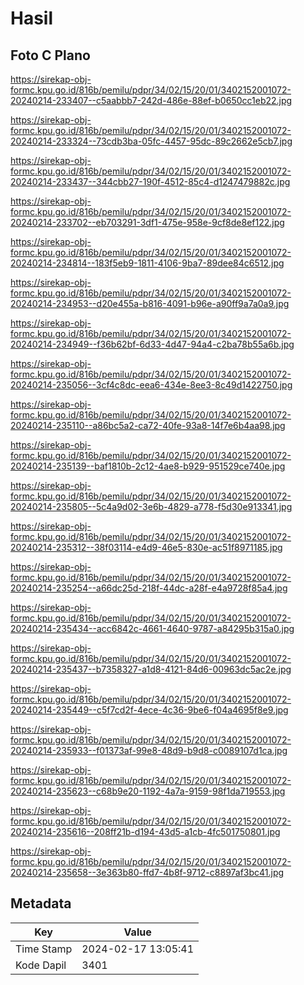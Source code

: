 # Hasil

## Foto C Plano

https://sirekap-obj-formc.kpu.go.id/816b/pemilu/pdpr/34/02/15/20/01/3402152001072-20240214-233407--c5aabbb7-242d-486e-88ef-b0650cc1eb22.jpg

https://sirekap-obj-formc.kpu.go.id/816b/pemilu/pdpr/34/02/15/20/01/3402152001072-20240214-233324--73cdb3ba-05fc-4457-95dc-89c2662e5cb7.jpg

https://sirekap-obj-formc.kpu.go.id/816b/pemilu/pdpr/34/02/15/20/01/3402152001072-20240214-233437--344cbb27-190f-4512-85c4-d1247479882c.jpg

https://sirekap-obj-formc.kpu.go.id/816b/pemilu/pdpr/34/02/15/20/01/3402152001072-20240214-233702--eb703291-3df1-475e-958e-9cf8de8ef122.jpg

https://sirekap-obj-formc.kpu.go.id/816b/pemilu/pdpr/34/02/15/20/01/3402152001072-20240214-234814--183f5eb9-1811-4106-9ba7-89dee84c6512.jpg

https://sirekap-obj-formc.kpu.go.id/816b/pemilu/pdpr/34/02/15/20/01/3402152001072-20240214-234953--d20e455a-b816-4091-b96e-a90ff9a7a0a9.jpg

https://sirekap-obj-formc.kpu.go.id/816b/pemilu/pdpr/34/02/15/20/01/3402152001072-20240214-234949--f36b62bf-6d33-4d47-94a4-c2ba78b55a6b.jpg

https://sirekap-obj-formc.kpu.go.id/816b/pemilu/pdpr/34/02/15/20/01/3402152001072-20240214-235056--3cf4c8dc-eea6-434e-8ee3-8c49d1422750.jpg

https://sirekap-obj-formc.kpu.go.id/816b/pemilu/pdpr/34/02/15/20/01/3402152001072-20240214-235110--a86bc5a2-ca72-40fe-93a8-14f7e6b4aa98.jpg

https://sirekap-obj-formc.kpu.go.id/816b/pemilu/pdpr/34/02/15/20/01/3402152001072-20240214-235139--baf1810b-2c12-4ae8-b929-951529ce740e.jpg

https://sirekap-obj-formc.kpu.go.id/816b/pemilu/pdpr/34/02/15/20/01/3402152001072-20240214-235805--5c4a9d02-3e6b-4829-a778-f5d30e913341.jpg

https://sirekap-obj-formc.kpu.go.id/816b/pemilu/pdpr/34/02/15/20/01/3402152001072-20240214-235312--38f03114-e4d9-46e5-830e-ac51f8971185.jpg

https://sirekap-obj-formc.kpu.go.id/816b/pemilu/pdpr/34/02/15/20/01/3402152001072-20240214-235254--a66dc25d-218f-44dc-a28f-e4a9728f85a4.jpg

https://sirekap-obj-formc.kpu.go.id/816b/pemilu/pdpr/34/02/15/20/01/3402152001072-20240214-235434--acc6842c-4661-4640-9787-a84295b315a0.jpg

https://sirekap-obj-formc.kpu.go.id/816b/pemilu/pdpr/34/02/15/20/01/3402152001072-20240214-235437--b7358327-a1d8-4121-84d6-00963dc5ac2e.jpg

https://sirekap-obj-formc.kpu.go.id/816b/pemilu/pdpr/34/02/15/20/01/3402152001072-20240214-235449--c5f7cd2f-4ece-4c36-9be6-f04a4695f8e9.jpg

https://sirekap-obj-formc.kpu.go.id/816b/pemilu/pdpr/34/02/15/20/01/3402152001072-20240214-235933--f01373af-99e8-48d9-b9d8-c0089107d1ca.jpg

https://sirekap-obj-formc.kpu.go.id/816b/pemilu/pdpr/34/02/15/20/01/3402152001072-20240214-235623--c68b9e20-1192-4a7a-9159-98f1da719553.jpg

https://sirekap-obj-formc.kpu.go.id/816b/pemilu/pdpr/34/02/15/20/01/3402152001072-20240214-235616--208ff21b-d194-43d5-a1cb-4fc501750801.jpg

https://sirekap-obj-formc.kpu.go.id/816b/pemilu/pdpr/34/02/15/20/01/3402152001072-20240214-235658--3e363b80-ffd7-4b8f-9712-c8897af3bc41.jpg


## Metadata

| Key        | Value               |
| ---------- | ------------------- |
| Time Stamp | 2024-02-17 13:05:41 |
| Kode Dapil | 3401                |



